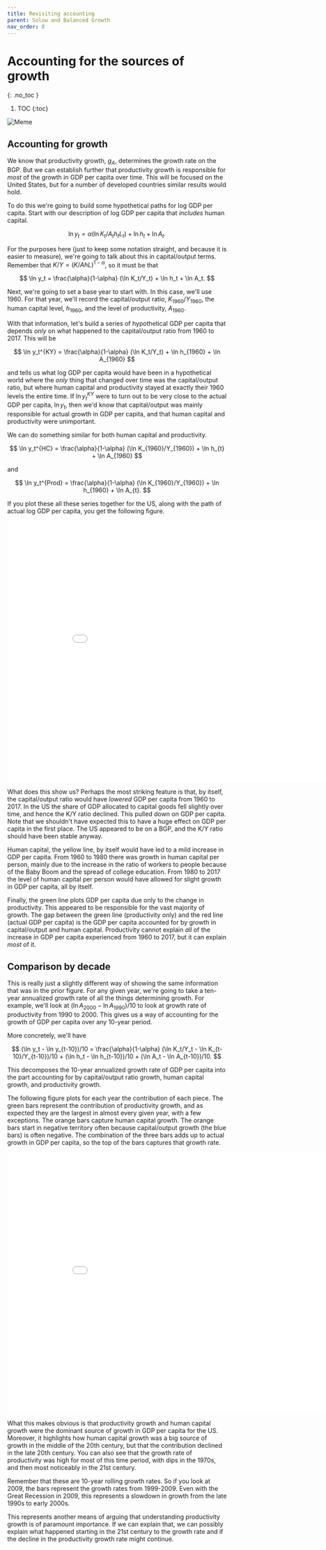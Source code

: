 ```yaml
---
title: Revisiting accounting
parent: Solow and Balanced Growth
nav_order: 8
---
```


# Accounting for the sources of growth
{: .no_toc }

1. TOC 
{:toc}

![Meme](meme_account2.png)

## Accounting for growth
We know that productivity growth, $g_A$, determines the growth rate on the BGP. But we can establish further that productivity growth is responsible for *most* of the growth in GDP per capita over time. This will be focused on the United States, but for a number of developed countries similar results would hold.

To do this we're going to build some hypothetical paths for log GDP per capita. Start with our description of log GDP per capita that *includes* human capital. 

$$
\ln y_t = \alpha (\ln K_t/A_th_tL_t) + \ln h_t + \ln A_t.
$$

For the purposes here (just to keep some notation straight, and because it is easier to measure), we're going to talk about this in capital/output terms. Remember that $K/Y = (K/AhL)^{1-\alpha}$, so it must be that

$$
\ln y_t = \frac{\alpha}{1-\alpha} (\ln K_t/Y_t) + \ln h_t + \ln A_t.
$$

Next, we're going to set a base year to start with. In this case, we'll use 1960. For that year, we'll record the capital/output ratio, $K_{1960}/Y_{1960}$, the human capital level, $h_{1960}$, and the level of productivity, $A_{1960}$. 

With that information, let's build a series of hypothetical GDP per capita that depends *only* on what happened to the capital/output ratio from 1960 to 2017. This will be

$$
\ln y_t^{KY} = \frac{\alpha}{1-\alpha} (\ln K_t/Y_t) + \ln h_{1960} + \ln A_{1960}
$$

and tells us what log GDP per capita would have been in a hypothetical world where the *only* thing that changed over time was the capital/output ratio, but where human capital and productivity stayed at exactly their 1960 levels the entire time. If $\ln y_t^{KY}$ were to turn out to be very close to the actual GDP per capita, $\ln y_t$, then we'd know that capital/output was mainly responsible for actual growth in GDP per capita, and that human capital and productivity were unimportant. 

We can do something similar for both human capital and productivity. 

$$
\ln y_t^{HC} = \frac{\alpha}{1-\alpha} (\ln K_{1960}/Y_{1960}) + \ln h_{t} + \ln A_{1960}
$$

and 

$$
\ln y_t^{Prod} = \frac{\alpha}{1-\alpha} (\ln K_{1960}/Y_{1960}) + \ln h_{1960} + \ln A_{t}.
$$

If you plot these all these series together for the US, along with the path of actual log GDP per capita, you get the following figure.

<iframe width="900" height="600" frameborder="0" scrolling="no" src="../plotly/pwt-account-usa.html"></iframe>

What does this show us? Perhaps the most striking feature is that, by itself, the capital/output ratio would have *lowered* GDP per capita from 1960 to 2017. In the US the share of GDP allocated to capital goods fell slightly over time, and hence the K/Y ratio declined. This pulled down on GDP per capita. Note that we shouldn't have expected this to have a huge effect on GDP per capita in the first place. The US appeared to be on a BGP, and the K/Y ratio should have been stable anyway. 

Human capital, the yellow line, by itself would have led to a mild increase in GDP per capita. From 1960 to 1980 there was growth in human capital per person, mainly due to the increase in the ratio of workers to people because of the Baby Boom and the spread of college education. From 1980 to 2017 the level of human capital per person would have allowed for slight growth in GDP per capita, all by itself. 

Finally, the green line plots GDP per capita due only to the change in productivity. This appeared to be responsible for the vast majority of growth. The gap between the green line (productivity only) and the red line (actual GDP per capita) is the GDP per capita accounted for by growth in capital/output and human capital. Productivity cannot explain *all* of the increase in GDP per capita experienced from 1960 to 2017, but it can explain *most* of it. 

## Comparison by decade
This is really just a slightly different way of showing the same information that was in the prior figure. For any given year, we're going to take a ten-year annualized growth rate of all the things determining growth. For example, we'll look at $(\ln A_{2000} - \ln A_{1990})/10$ to look at growth rate of productivity from 1990 to 2000. This gives us a way of accounting for the growth of GDP per capita over any 10-year period. 

More concretely, we'll have

$$
(\ln y_t - \ln y_{t-10})/10 = \frac{\alpha}{1-\alpha} (\ln K_t/Y_t - \ln K_{t-10}/Y_{t-10})/10 + (\ln h_t - \ln h_{t-10})/10 + (\ln A_t - \ln A_{t-10})/10.
$$

This decomposes the 10-year annualized growth rate of GDP per capita into the part accounting for by capital/output ratio growth, human capital growth, and productivity growth. 

The following figure plots for each year the contribution of each piece. The green bars represent the contribution of productivity growth, and as expected they are the largest in almost every given year, with a few exceptions. The orange bars capture human capital growth. The orange bars start in negative territory often because capital/output growth (the blue bars) is often negative. The combination of the three bars adds up to actual growth in GDP per capita, so the top of the bars captures that growth rate.

<iframe width="900" height="600" frameborder="0" scrolling="no" src="../plotly/pwt-growth-acct-usa.html"></iframe>

What this makes obvious is that productivity growth and human capital growth were the dominant source of growth in GDP per capita for the US. Moreover, it highlights how human capital growth was a big source of growth in the middle of the 20th century, but that the contribution declined in the late 20th century. You can also see that the growth rate of productivity was high for most of this time period, with dips in the 1970s, and then most noticeably in the 21st century. 

Remember that these are 10-year rolling growth rates. So if you look at 2009, the bars represent the growth rates from 1999-2009. Even with the Great Recession in 2009, this represents a slowdown in growth from the late 1990s to early 2000s. 

This represents another means of arguing that understanding productivity growth is of paramount importance. If we can explain that, we can possibly explain what happened starting in the 21st century to the growth rate and if the decline in the productivity growth rate might continue.
